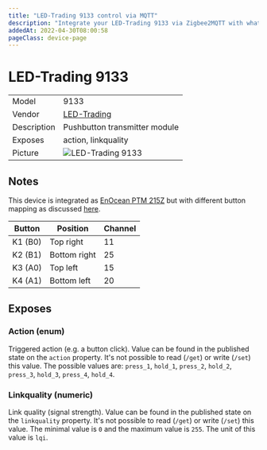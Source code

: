 ```yaml
---
title: "LED-Trading 9133 control via MQTT"
description: "Integrate your LED-Trading 9133 via Zigbee2MQTT with whatever smart home infrastructure you are using without the vendor's bridge or gateway."
addedAt: 2022-04-30T08:00:58
pageClass: device-page
---
```


<!-- !!!! -->
<!-- ATTENTION: This file is auto-generated through docgen! -->
<!-- You can only edit the "Notes"-Section between the two comment lines "Notes BEGIN" and "Notes END". -->
<!-- Do not use h1 or h2 heading within "## Notes"-Section. -->
<!-- !!!! -->

# LED-Trading 9133

|     |     |
|-----|-----|
| Model | 9133  |
| Vendor  | [LED-Trading](/supported-devices/#v=LED-Trading)  |
| Description | Pushbutton transmitter module |
| Exposes | action, linkquality |
| Picture | ![LED-Trading 9133](https://www.zigbee2mqtt.io/images/devices/9133.png) |


<!-- Notes BEGIN: You can edit here. Add "## Notes" headline if not already present. -->

## Notes

This device is integrated as [EnOcean PTM 215Z](https://www.zigbee2mqtt.io/devices/PTM_215Z.html) but with different button mapping as discussed [here](https://github.com/Koenkk/zigbee2mqtt/issues/19078#issuecomment-1854194570).

| Button | Position | Channel |
|-|-|-|
| K1 (B0) | Top right    | 11 |
| K2 (B1) | Bottom right | 25 |
| K3 (A0) | Top left     | 15 |
| K4 (A1) | Bottom left  | 20 |



<!-- Notes END: Do not edit below this line -->




## Exposes

### Action (enum)
Triggered action (e.g. a button click).
Value can be found in the published state on the `action` property.
It's not possible to read (`/get`) or write (`/set`) this value.
The possible values are: `press_1`, `hold_1`, `press_2`, `hold_2`, `press_3`, `hold_3`, `press_4`, `hold_4`.

### Linkquality (numeric)
Link quality (signal strength).
Value can be found in the published state on the `linkquality` property.
It's not possible to read (`/get`) or write (`/set`) this value.
The minimal value is `0` and the maximum value is `255`.
The unit of this value is `lqi`.


